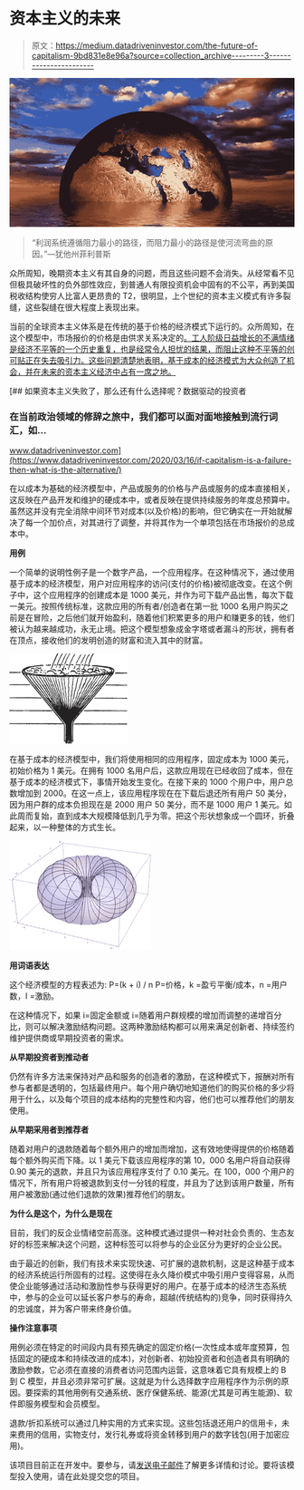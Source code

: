 # 资本主义的未来

> 原文：<https://medium.datadriveninvestor.com/the-future-of-capitalism-9bd831e8e96a?source=collection_archive---------3----------------------->

![](img/038c41d978adb87aa98a02b4eabd9577.png)

> “利润系统遵循阻力最小的路径，而阻力最小的路径是使河流弯曲的原因。”—犹他州菲利普斯

众所周知，晚期资本主义有其自身的问题，而且这些问题不会消失。从经常看不见但极具破坏性的负外部性效应，到普通人有限投资机会中固有的不公平，再到美国税收结构使穷人比富人更昂贵的 T2，很明显，上个世纪的资本主义模式有许多裂缝，这些裂缝在很大程度上表现出来。

当前的全球资本主义体系是在传统的基于价格的经济模式下运行的。众所周知，在这个模型中，市场报价的价格是由供求关系决定的[。工人阶级日益增长的不满情绪是经济不平等的一个历史重复，也是经常令人担忧的结果，而阻止这种不平等的创可贴正在失去吸引力。这些问题清楚地表明，基于成本的经济模式为大众创造了机会，并在未来的资本主义经济中占有一席之地。](https://www.bridgewater.com/research-library/how-the-economic-machine-works/)

[](https://www.datadriveninvestor.com/2020/03/16/if-capitalism-is-a-failure-then-what-is-the-alternative/) [## 如果资本主义失败了，那么还有什么选择呢？数据驱动的投资者

### 在当前政治领域的修辞之旅中，我们都可以面对面地接触到流行词汇，如…

www.datadriveninvestor.com](https://www.datadriveninvestor.com/2020/03/16/if-capitalism-is-a-failure-then-what-is-the-alternative/) 

在以成本为基础的经济模型中，产品或服务的价格与产品或服务的成本直接相关，这反映在产品开发和维护的硬成本中，或者反映在提供持续服务的年度总预算中。虽然这并没有完全消除中间环节对成本(以及价格)的影响，但它确实在一开始就解决了每一个加价点，对其进行了调整，并将其作为一个单项包括在市场报价的总成本中。

**用例**

一个简单的说明性例子是一个数字产品，一个应用程序。在这种情况下，通过使用基于成本的经济模型，用户对应用程序的访问(支付的价格)被彻底改变。在这个例子中，这个应用程序的创建成本是 1000 美元，并作为可下载产品出售，每次下载一美元。按照传统标准，这款应用的所有者/创造者在第一批 1000 名用户购买之前是在冒险，之后他们就开始盈利，随着他们积累更多的用户和赚更多的钱，他们被认为越来越成功，永无止境。把这个模型想象成金字塔或者漏斗的形状，拥有者在顶点，接收他们的发明创造的财富和流入其中的财富。

![](img/d4f32640904b3b4b28641822f3ca81c5.png)

在基于成本的经济模型中，我们将使用相同的应用程序，固定成本为 1000 美元，初始价格为 1 美元。在拥有 1000 名用户后，这款应用现在已经收回了成本，但在基于成本的经济模式下，事情开始发生变化。在接下来的 1000 个用户中，用户总数增加到 2000。在这一点上，该应用程序现在在下载后退还所有用户 50 美分，因为用户群的成本负担现在是 2000 用户 50 美分，而不是 1000 用户 1 美元。如此周而复始，直到成本大规模降低到几乎为零。把这个形状想象成一个圆环，折叠起来，以一种整体的方式生长。

![](img/c5d511619db5db99d82622bfa3e0a70b.png)

**用词语表达**

这个经济模型的方程表述为:
P=(k + i) / n
P=价格，k =盈亏平衡/成本，n =用户数，I =激励。

在这种情况下，如果 i=固定金额或 i=随着用户群规模的增加而调整的递增百分比，则可以解决激励结构问题。这两种激励结构都可以用来满足创新者、持续签约维护提供商或早期投资者的需求。

**从早期投资者到推动者**

仍然有许多方法来保持对产品和服务的创造者的激励，在这种模式下，报酬对所有参与者都是透明的，包括最终用户。每个用户确切地知道他们的购买价格的多少将用于什么，以及每个项目的成本结构的完整性和内容，他们也可以推荐他们的朋友使用。

**从早期采用者到推荐者**

随着对用户的退款随着每个额外用户的增加而增加，这有效地使得提供的价格随着每个额外购买而下降。以 1 美元下载该应用程序的第 10，000 名用户将自动获得 0.90 美元的退款，并且只为该应用程序支付了 0.10 美元。在 100，000 个用户的情况下，所有用户将被退款到支付一分钱的程度，并且为了达到该用户数量，所有用户被激励(通过他们退款的效果)推荐他们的朋友。

**为什么是这个，为什么是现在**

目前，我们的反企业情绪空前高涨。这种模式通过提供一种对社会负责的、生态友好的标签来解决这个问题，这种标签可以将参与的企业区分为更好的企业公民。

由于最近的创新，我们有技术来实现快速、可扩展的退款机制，这是这种基于成本的经济系统运行所固有的过程。这使得在永久降价模式中吸引用户变得容易，从而使企业能够通过活动和激励性参与获得更好的用户。在基于成本的经济生态系统中，参与的企业可以延长客户参与的寿命，超越(传统结构的)竞争，同时获得持久的忠诚度，并为客户带来终身价值。

**操作注意事项**

用例必须在特定的时间段内具有预先确定的固定价格(一次性成本或年度预算，包括固定的硬成本和持续改进的成本)，对创新者、初始投资者和创造者具有明确的激励参数，它必须在直接的消费者访问范围内运营，这意味着它具有规模上的 B 到 C 模型，并且必须非常可扩展。这就是为什么选择数字应用程序作为示例的原因。要探索的其他用例有交通系统、医疗保健系统、能源(尤其是可再生能源)、软件即服务模型和会员模型。

退款/折扣系统可以通过几种实用的方式来实现。这些包括退还用户的信用卡，未来费用的信用，实物支付，发行礼券或将资金转移到用户的数字钱包(用于加密应用)。

该项目目前正在开发中。要参与，请[发送电子邮件](mailto:monika@monikaproffitt.com)了解更多详情和讨论。要将该模型投入使用，请在此处提交您的项目。